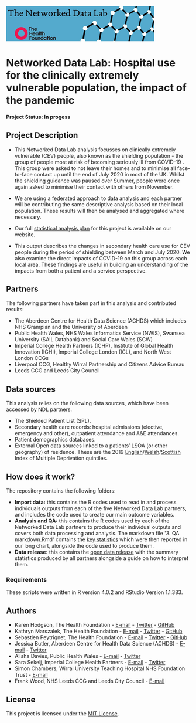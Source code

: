 <img src="ndlbanner.png" width="405" height="96">

# Networked Data Lab: Hospital use for the clinically extremely vulnerable population, the impact of the pandemic

#### Project Status: In progess

## Project Description

- This Networked Data Lab analysis focusses on clinically extremely vulnerable (CEV) people, also known as the shielding population - the group of people most at risk of becoming seriously ill from COVID-19 . This group were asked to not leave their homes and to minimise all face-to-face contact up until the end of July 2020 in most of the UK. Whilst the shielding guidance was paused over Summer, people were once again asked to minimise their contact with others from November.

- We are using a federated approach to data analysis and each partner will be contributing the same descriptive analysis based on their local population. These results will then be analysed and aggregated where necessary.

- Our full [statistical analysis plan](https://www.health.org.uk/sites/default/files/2020-12/ndl_statistical_analysis_plan_-_descriptive_analysis_of_cev_people_during_covid-19_0.pdf) for this project is available on our website.

- This output describes the changes in secondary health care use for CEV people during the period of shielding between March and July 2020. We also examine the direct impacts of COVID-19 on this group across each local area. These findings are useful in building an understanding of the impacts from both a patient and a service perspective.

## Partners

The following partners have taken part in this analysis and contributed results:

- The Aberdeen Centre for Health Data Science (ACHDS) which includes NHS Grampian and the University of Aberdeen
- Public Health Wales, NHS Wales Informatics Service (NWIS), Swansea University (SAIL Databank) and Social Care Wales (SCW)
- Imperial College Health Partners (ICHP), Institute of Global Health Innovation (IGHI), Imperial College London (ICL), and North West London CCGs
- Liverpool CCG, Healthy Wirral Partnership and Citizens Advice Bureau
- Leeds CCG and Leeds City Council    

## Data sources

This analysis relies on the following data sources, which have been accessed by NDL partners.

- The Shielded Patient List (SPL).
- Secondary health care records: hospital admissions (elective, emergency and other), outpatient attendance and A&E attendances.
- Patient demographics databases.
- External Open data sources linked to a patients’ LSOA (or other geography) of residence. These are the 2019 [English](https://data-communities.opendata.arcgis.com/datasets/d4b79be994ac4820ad44e10ded313df3_0
)/[Welsh](https://gov.wales/sites/default/files/statistics-and-research/2019-11/welsh-index-multiple-deprivation-2019-index-and-domain-ranks-by-small-area.ods
)/[Scottish](https://www.gov.scot/binaries/content/documents/govscot/publications/statistics/2020/01/scottish-index-of-multiple-deprivation-2020-data-zone-look-up-file/documents/scottish-index-of-multiple-deprivation-data-zone-look-up/scottish-index-of-multiple-deprivation-data-zone-look-up/govscot%3Adocument/SIMD%2B2020v2%2B-%2Bdatazone%2Blookup.xlsx) Index of Multiple Deprivation quintiles.

## How does it work?

The repository contains the following folders:

- **Import data:** this contains the R codes used to read in and process individuals outputs from each of the five Networked Data Lab partners, and includes the code used to create our main outcome variables.
- **Analysis and QA:** this contains the R codes used by each of the Networked Data Lab partners to produce their individual outputs and covers both data processing and analysis. The markdown file '3. QA markdown.Rmd' contains the [key statistics](https://htmlpreview.github.io/?https://github.com/HFAnalyticsLab/NDL_Output3_Hospital_care_CEV/blob/main/Analysis%20and%20QA/Results%20for%20publication%20and%20QA/3.-QA-markdown.html) which were then reported in our long chart, alongside the code used to produce them.
- **Data release:** this contains the [open data release](https://github.com/HFAnalyticsLab/NDL_Output3_Hospital_care_CEV/blob/main/Data%20release/Networked-Data-Lab-Hospital-use-for-the-CEV-population-data-release.xlsx) with the summary statistics produced by all partners alongside a guide on how to interpret them.

### Requirements

These scripts were written in R version 4.0.2 and RStudio Version 1.1.383. 

## Authors

* Karen Hodgson, The Health Foundation - [E-mail](karen.hodgson@health.org.uk) - [Twitter](https://twitter.com/KarenHodgePodge) - [GitHub](https://github.com/KarenHodgson)
* Kathryn Marszalek, The Health Foundation - [E-mail](kathryn.marszalek@health.org.uk) - [Twitter](https://twitter.com/kathmarszalek) - [GitHub](https://github.com/kathdreyer)
* Sebastien Peytrignet, The Health Foundation - [E-mail](sebastien.peytrignet@health.org.uk) - [Twitter](https://twitter.com/SebastienPeytr2) - [GitHub](https://github.com/sg-peytrignet)
* Jessica Butler, Aberdeen Centre for Health Data Science (ACHDS) - [E-mail](jessicabutler@abdn.ac.uk) - [Twitter](https://twitter.com/jessbutler284)
* Alisha Davies, Public Health Wales - [E-mail](Alisha.Davies@wales.nhs.uk) - [Twitter](https://twitter.com/AlishaDavies1)
* Sara Sekelj, Imperial College Health Partners - [E-mail](Sara.Sekelj@imperialcollegehealthpartners.com) - [Twitter](https://twitter.com/sekeljsara)
* Simon Chambers, Wirral University Teaching Hospital NHS Foundation Trust - [E-mail](Simon.Chambers@nhs.net)
* Frank Wood, NHS Leeds CCG and Leeds City Council - [E-mail](Frank.Wood@leeds.gov.uk)

## License

This project is licensed under the [MIT License](https://github.com/HFAnalyticsLab/NDL_Output3_Hospital_care_CEV/blob/main/LICENSE).
